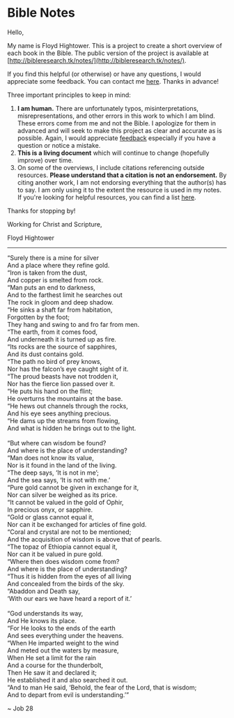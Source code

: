 # Bible Notes

Hello,

My name is Floyd Hightower. This is a project to create a short overview of each book in the Bible. The public version of the project is available at [http://bibleresearch.tk/notes/](http://bibleresearch.tk/notes/).

If you find this helpful (or otherwise) or have any questions, I would appreciate some feedback. You can contact me [here](mailto:floyd.hightower27@gmail.com). Thanks in advance!

Three important principles to keep in mind:

1. **I am human.** There are unfortunately typos, misinterpretations, misrepresentations, and other errors in this work to which I am blind. These errors come from me and not the Bible. I apologize for them in advanced and will seek to make this project as clear and accurate as is possible. Again, I would appreciate [feedback](mailto:floyd.hightower27@gmail.com) especially if you have a question or notice a mistake.
2. **This is a living document** which will continue to change (hopefully improve) over time.
3. On some of the overviews, I include citations referencing outside resources. **Please understand that a citation is not an endorsement.** By citing another work, I am not endorsing everything that the author(s) has to say. I am only using it to the extent the resource is used in my notes. If you're looking for helpful resources, you can find a list [here](http://bibleresearch.tk/resources/).

Thanks for stopping by!

Working for Christ and Scripture,

Floyd Hightower

***

“Surely there is a mine for silver<br />
And a place where they refine gold.<br />
“Iron is taken from the dust,<br />
And copper is smelted from rock.<br />
“Man puts an end to darkness,<br />
And to the farthest limit he searches out<br />
The rock in gloom and deep shadow.<br />
“He sinks a shaft far from habitation,<br />
Forgotten by the foot;<br />
They hang and swing to and fro far from men.<br />
“The earth, from it comes food,<br />
And underneath it is turned up as fire.<br />
“Its rocks are the source of sapphires,<br />
And its dust contains gold.<br />
“The path no bird of prey knows,<br />
Nor has the falcon’s eye caught sight of it.<br />
“The proud beasts have not trodden it,<br />
Nor has the fierce lion passed over it.<br />
“He puts his hand on the flint;<br />
He overturns the mountains at the base.<br />
“He hews out channels through the rocks,<br />
And his eye sees anything precious.<br />
“He dams up the streams from flowing,<br />
And what is hidden he brings out to the light.<br />
<br />
“But where can wisdom be found?<br />
And where is the place of understanding?<br />
“Man does not know its value,<br />
Nor is it found in the land of the living.<br />
“The deep says, ‘It is not in me’;<br />
And the sea says, ‘It is not with me.’<br />
“Pure gold cannot be given in exchange for it,<br />
Nor can silver be weighed as its price.<br />
“It cannot be valued in the gold of Ophir,<br />
In precious onyx, or sapphire.<br />
“Gold or glass cannot equal it,<br />
Nor can it be exchanged for articles of fine gold.<br />
“Coral and crystal are not to be mentioned;<br />
And the acquisition of wisdom is above that of pearls.<br />
“The topaz of Ethiopia cannot equal it,<br />
Nor can it be valued in pure gold.<br />
“Where then does wisdom come from?<br />
And where is the place of understanding?<br />
“Thus it is hidden from the eyes of all living<br />
And concealed from the birds of the sky.<br />
“Abaddon and Death say,<br />
‘With our ears we have heard a report of it.’<br />
<br />
“God understands its way,<br />
And He knows its place.<br />
“For He looks to the ends of the earth<br />
And sees everything under the heavens.<br />
“When He imparted weight to the wind<br />
And meted out the waters by measure,<br />
When He set a limit for the rain<br />
And a course for the thunderbolt,<br />
Then He saw it and declared it;<br />
He established it and also searched it out.<br />
“And to man He said, ‘Behold, the fear of the Lord, that is wisdom;<br />
And to depart from evil is understanding.’”<br />

~ Job 28

